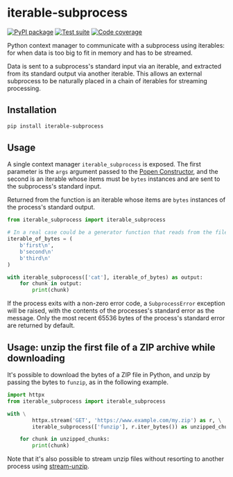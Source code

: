 # iterable-subprocess

[![PyPI package](https://img.shields.io/pypi/v/iterable-subprocess?label=PyPI%20package&color=%234c1)](https://pypi.org/project/iterable-subprocess/) [![Test suite](https://img.shields.io/github/actions/workflow/status/uktrade/iterable-subprocess/test.yml?label=Test%20suite)](https://github.com/uktrade/iterable-subprocess/actions/workflows/test.yml) [![Code coverage](https://img.shields.io/codecov/c/github/uktrade/iterable-subprocess?label=Code%20coverage)](https://app.codecov.io/gh/uktrade/iterable-subprocess)

Python context manager to communicate with a subprocess using iterables: for when data is too big to fit in memory and has to be streamed.

Data is sent to a subprocess's standard input via an iterable, and extracted from its standard output via another iterable. This allows an external subprocess to be naturally placed in a chain of iterables for streaming processing.


## Installation

```bash
pip install iterable-subprocess
```


## Usage

A single context manager `iterable_subprocess` is exposed. The first parameter is the `args` argument passed to the [Popen Constructor](https://docs.python.org/3/library/subprocess.html#popen-constructor), and the second is an iterable whose items must be `bytes` instances and are sent to the subprocess's standard input.

Returned from the function is an iterable whose items are `bytes` instances of the process's standard output.

```python
from iterable_subprocess import iterable_subprocess

# In a real case could be a generator function that reads from the filesystem or the network
iterable_of_bytes = (
    b'first\n',
    b'second\n'
    b'third\n'
)

with iterable_subprocess(['cat'], iterable_of_bytes) as output:
    for chunk in output:
        print(chunk)
```

If the process exits with a non-zero error code, a `SubprocessError` exception will be raised, with the contents of the processes's standard error as the message. Only the most recent 65536 bytes of the process's standard error are returned by default.


## Usage: unzip the first file of a ZIP archive while downloading

It's possible to download the bytes of a ZIP file in Python, and unzip by passing the bytes to `funzip`, as in the following example.

```python
import httpx
from iterable_subprocess import iterable_subprocess

with \
        httpx.stream('GET', 'https://www.example.com/my.zip') as r, \
        iterable_subprocess(['funzip'], r.iter_bytes()) as unzipped_chunks:

    for chunk in unzipped_chunks:
        print(chunk)
```

Note that it's also possible to stream unzip files without resorting to another process using [stream-unzip](https://github.com/uktrade/stream-unzip).

